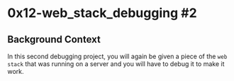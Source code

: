 # 0x12-web_stack_debugging \#2

## Background Context

In this second debugging project, you will again be given a piece of the `web stack`
that was running on a server and you will have to debug it to make it work.
